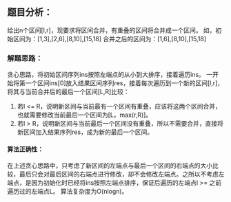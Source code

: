## 题目分析：

给出n个区间[l,r]，现要求将区间合并，有重叠的区间将合并成一个区间。 
如，初始区间为：[1,3],[2,6],[8,10],[15,18]
合并之后的区间为：[1,6],[8,10],[15,18]

### 解题思路：

贪心思路，将初始区间序列ins按照左端点的从小到大排序，接着遍历ins。 
一开始将第一个区间ins[0]放入结果区间序列res，接着每次遍历到一个新的区间[l,r]，将其与当前合并后的最后一个区间[L,R]比较：
1. 若l <= R，说明新区间与当前最有一个区间有重叠，应该将这两个区间合并，也就需要修改当前最后一个区间为[L，max(r,R)]。
2. 若l > R，说明新区间与当前最后一个区间没有重叠，所以不需要合并，直接将新区间加入结果序列res，成为新的最后一个区间。

#### 算法正确性：

在上述贪心思路中，只考虑了新区间的左端点与最后一个区间的右端点的大小比较，最后只会对最后区间的右端点进行修改，却不会修改左端点。之所以不考虑左端点，是因为初始化时已经将ins按照左端点排序，保证后遍历的左端点l >= 之前遍历过的左端点L。
算法复杂度为O(nlogn)。